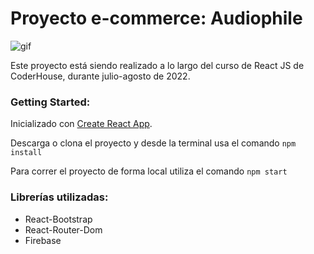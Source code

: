# Proyecto e-commerce: **Audiophile**

![gif](https://res.cloudinary.com/jurbina/image/upload/v1658373035/audiophile/audiophile-demo_mvwitq.gif)

Este proyecto está siendo realizado a lo largo del curso de React JS de CoderHouse, durante julio-agosto de 2022.

### Getting Started:

Inicializado con [Create React App](https://github.com/facebook/create-react-app).

Descarga o clona el proyecto y desde la terminal usa el comando `npm install`

Para correr el proyecto de forma local utiliza el comando `npm start`

### Librerías utilizadas:

- React-Bootstrap
- React-Router-Dom
- Firebase
